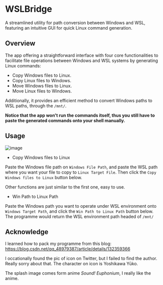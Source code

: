 # WSLBridge
A streamlined utility for path conversion between Windows and WSL, featuring an intuitive GUI for quick Linux command generation.

## Overview
The app offering a straightforward interface with four core functionalities to facilitate file operations between Windows and WSL systems by generating Linux commands:

 - Copy Windows files to Linux.
 - Copy Linux files to Windows.
 - Move Windows files to Linux.
 - Move Linux files to Windows.

Additionally, it provides an efficient method to convert Windows paths to WSL paths, through the `/mnt/`.


**Notice that the app won't run the commands itself, thus you still have to paste the generated commands onto your shell manually.**

## Usage

![image](https://github.com/Ives-Natsume/WSLBridge/assets/134116579/818eaf7b-76cd-4da9-a7c4-2b3ceebff5b0)


- Copy Windows files to Linux

Paste the Windows file path on `Windows File Path`, and paste the WSL path where you want your file to copy to `Linux Target File`. Then click the `Copy Windows files to Linux` button below.

Other functions are just similar to the first one, easy to use.


- Win Path to Linux Path

Paste the Windows path you want to operate under WSL environment onto `Windows Target Path`, and click the `Win Path to Linux Path` button below. The programme would return the WSL environment path headed of `/mnt/`


## Acknowledge

I learned how to pack my programme from this blog: https://blog.csdn.net/qq_48979387/article/details/132359366

I occationally found the pic of icon on Twitter, but I failed to find the author. Really sorry about that. The character on icon is Yoshikawa Yūko.

The splash image comes form anime *Sound! Euphonium*, I really like the anime.

